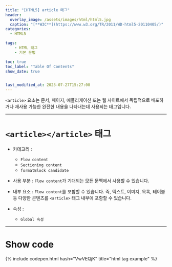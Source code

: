 ```yaml
---
title: "[HTML5] article 태그"
header:
  overlay_image: /assets/images/html/html5.jpg
  caption: "[**W3C**](https://www.w3.org/TR/2011/WD-html5-20110405/)"
categories:
  - HTML5

tags:
    - HTML 태그
    - 기본 문법

toc: true
toc_label: "Table Of Contents"
show_date: true


last_modified_at: 2023-07-27T15:27:00
---
```


`<article>` 요소는 문서, 페이지, 애플리케이션 또는 웹 사이트에서 독립적으로 배포하거나 재사용 가능한 완전한 내용을 나타내는데 사용되는 태그입니다.

---

# `<article></article>` 태그

- 카테고리 : 
  - `Flow content`
  - `Sectioning content`
  - `formatBlock candidate`

- 사용 부분 : `Flow content`가 기대되는 모든 문맥에서 사용할 수 있습니다.
- 내부 요소 : `Flow content`를 포함할 수 있습니다. 즉, 텍스트, 이미지, 목록, 테이블 등 다양한 콘텐츠를 `<article>` 태그 내부에 포함할 수 있습니다.
- 속성 : 
  - `Global 속성`

---

# Show code
{% include codepen.html hash="VwVEQjK" title="html tag example" %}